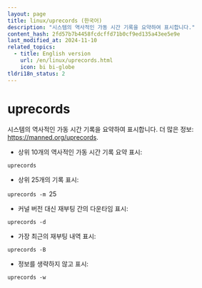 ```yaml
---
layout: page
title: linux/uprecords (한국어)
description: "시스템의 역사적인 가동 시간 기록을 요약하여 표시합니다."
content_hash: 2fd57b7b4458fcdcffd71b0cf9ed135a43ee5e9e
last_modified_at: 2024-11-10
related_topics:
  - title: English version
    url: /en/linux/uprecords.html
    icon: bi bi-globe
tldri18n_status: 2
---
```

# uprecords

시스템의 역사적인 가동 시간 기록을 요약하여 표시합니다.
더 많은 정보: <https://manned.org/uprecords>.

- 상위 10개의 역사적인 가동 시간 기록 요약 표시:

`uprecords`

- 상위 25개의 기록 표시:

`uprecords -m `<span class="tldr-var badge badge-pill bg-dark-lm bg-white-dm text-white-lm text-dark-dm font-weight-bold">25</span>

- 커널 버전 대신 재부팅 간의 다운타임 표시:

`uprecords -d`

- 가장 최근의 재부팅 내역 표시:

`uprecords -B`

- 정보를 생략하지 않고 표시:

`uprecords -w`
